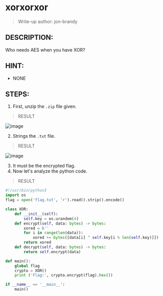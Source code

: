 # xorxorxor
> Write-up author: jon-brandy
## DESCRIPTION:
Who needs AES when you have XOR?
## HINT:
- NONE
## STEPS:
1. First, unzip the `.zip` file given.

> RESULT

![image](https://user-images.githubusercontent.com/70703371/208122348-23590bfc-7eed-4f1f-8f7f-4baa31ba311c.png)


2. Strings the `.txt` file.

> RESULT

![image](https://user-images.githubusercontent.com/70703371/208122478-10fe8551-f567-45ea-85c1-0236d51680c7.png)


3. It must be the encrypted flag.
4. Now let's analyze the python code.

> RESULT

```py
#!/usr/bin/python3
import os
flag = open('flag.txt', 'r').read().strip().encode()

class XOR:
    def __init__(self):
        self.key = os.urandom(4)
    def encrypt(self, data: bytes) -> bytes:
        xored = b''
        for i in range(len(data)):
            xored += bytes([data[i] ^ self.key[i % len(self.key)]])
        return xored
    def decrypt(self, data: bytes) -> bytes:
        return self.encrypt(data)

def main():
    global flag
    crypto = XOR()
    print ('Flag:', crypto.encrypt(flag).hex())

if __name__ == '__main__':
    main()

```

